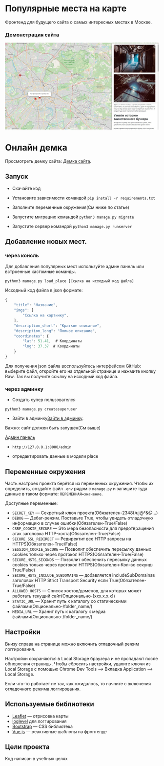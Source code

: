 # Популярные места на карте

Фронтенд для будущего сайта о самых интересных местах в Москве.

### Демонстрация сайта
![Иллюстрация к проекту](static/img/photo_demo.jpg)

# Онлайн демка

Просмотреть демку сайта:
[Демка сайта](https://testewr23we1243.pythonanywhere.com/).

## Запуск

- Скачайте код
- Установите зависимости командой `pip install -r requirements.txt`
- Заполните переменные окружения(См ниже по статье)
- Запустите миграцию командой `python3 manage.py migrate`

- Запустите сервер командой `python3 manage.py runserver`

## Добавление новых мест.

### через консль

Для добавления популярных мест используйте админ панель или встроенные кастомные команды.
```python
python3 manage.py load_place [Ссылка на исходный код файла]
```

Исходный код файла в json формате:
```javascript
{
    "title": "Название",
    "imgs": [
        "Ссылка на картинку",
    ],
    "description_short": "Краткое описание",
    "description_long": "Полное описание",
    "coordinates": {
        "lat": 51.41,  # Координаты
        "lng": 37.37  # Координаты
    }
}
```

Для получения json файла воспользуйтесь интерфейсом GitHub: выберите файл, откройте его на отдельной странице и нажмите кнопку Raw. Так вы получите ссылку на исходный код файла.

### через админку

- Создать супер пользователся 
```
python3 manage.py createsuperuser
```
- Зайти в админку[Зайти в админку](https://testewr23we1243.pythonanywhere.com/admin).

Важно: сайт должен быть запущен(См выше)

[Админ панель](http://127.0.0.1:8000/admin) 
- ```http://127.0.0.1:8000/admin```

- отредактировать данные в модели place

## Переменные окружения

Часть настроек проекта берётся из переменных окружения. Чтобы их определить, создайте файл `.env` рядом с `manage.py` и запишите туда данные в таком формате: `ПЕРЕМЕННАЯ=значение`.

Доступные переменные:
- `SECRET_KEY` — Секретный ключ проекта(Обязателен-2348()uj@*&@...)
- `DEBUG` — Дебаг-режим. Поставьте True, чтобы увидеть отладочную информацию в случае ошибки(Обязателен-True/False)
- `CSRF_COOKIE_SECURE` — Это мера безопасности для предотвращения атак заголовка HTTP-хоста(Обязателен-True/False)
- `SECURE_SSL_REDIRECT` — Редиректит все HTTP запросы на HTTPS(Обязателен-True/False)
- `SESSION_COOKIE_SECURE` — Позволит обеспечить пересылку данных cookies только через протокол HTTPS(Обязателен-True/False)
- `SECURE_HSTS_SECONDS` — Позволит обеспечить пересылку данных cookies только через протокол HTTPS(Обязателен-Кол-во секунд-True/False)
- `SECURE_HSTS_INCLUDE_SUBDOMAINS` — добавляется includeSubDomainsв заголовок HTTP Strict Transport Security если True(Обязателен-True/False)
- `ALLOWED_HOSTS` — Список хостов/доменов, для которых может работать текущий сайт(Опционально-[xxx.x.x.x])
- `STATIC_URL` — Хранит путь к каталогу со статическими файлами(Опционально-/folder_name/)
- `MEDIA_URL` — Хранит путь к каталогу к медиа файлами(Опционально-/folder_name/)

## Настройки

Внизу справа на странице можно включить отладочный режим логгирования.


Настройки сохраняются в Local Storage браузера и не пропадают после обновления страницы. Чтобы сбросить настройки, удалите ключи из Local Storage с помощью Chrome Dev Tools —&gt; Вкладка Application —&gt; Local Storage.

Если что-то работает не так, как ожидалось, то начните с включения отладочного режима логгирования.

<a href="#" id="data-sources"></a>


## Используемые библиотеки

* [Leaflet](https://leafletjs.com/) — отрисовка карты
* [loglevel](https://www.npmjs.com/package/loglevel) для логгирования
* [Bootstrap](https://getbootstrap.com/) — CSS библиотека
* [Vue.js](https://ru.vuejs.org/) — реактивные шаблоны на фронтенде

## Цели проекта

Код написан в учебных целях
